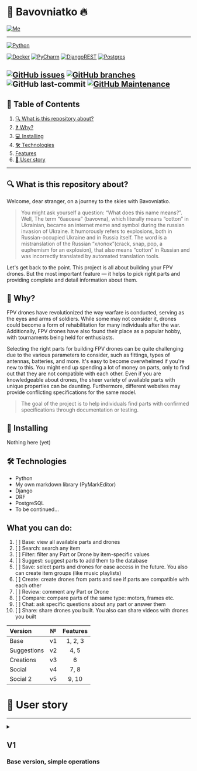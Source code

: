 
# 🚀 Bavovniatko 🔥
[![Me][user-badge]][user-url]

----

[![Python][python-badge]][python-url]

[![Docker][docker-badge]][docker-url]
[![PyCharm][pycharm-badge]][pycharm-url]
[![DjangoREST][django-rest-badge]][django-url]
[![Postgres][postgres-badge]][postgres-url]

[![GitHub issues][git-issues]][git-issues-url]
[![GitHub branches][git-branches]][git-url]
![GitHub last-commit][git-last-commit]
[![GitHub Maintenance][git-maintenance]][git-activity-url]
----
## 📝 Table of Contents
1. [🔍 What is this repository about?](#-what-is-this-repository-about)
2. [❓ Why?](#-why)
3. [💻 Installing](#-installing)
4. [🛠 Technologies](#-technologies)
5. [Features](#what-you-can-do)
6. [👤 User story](#-user-story)
____

## 🔍 What is this repository about?
Welcome, dear stranger, on a journey to the skies with Bavovniatko.

> You might ask yourself a question: “What does this name means?”. Well, The term “бавовна” (bavovna), which literally means “cotton” in Ukrainian, became an internet meme and symbol during the russian invasion of Ukraine. It humorously refers to explosions, both in Russian-occupied Ukraine and in Russia itself. The word is a mistranslation of the Russian “хлопок”(crack, snap, pop, a euphemism for an explosion), that also means “cotton” in Russian and was incorrectly translated by automated translation tools.

Let's get back to the point. This project is all about building your FPV drones. 
But the most important feature — it helps to pick right parts and providing complete and detail information about them.  

## 🤔 Why?
FPV drones have revolutionized the way warfare is conducted, serving as the eyes and arms of soldiers. While some may not consider it, drones could become a form of rehabilitation for many individuals after the war. Additionally, FPV drones have also found their place as a popular hobby, with tournaments being held for enthusiasts.

Selecting the right parts for building FPV drones can be quite challenging due to the various parameters to consider, such as fittings, types of antennas, batteries, and more. It's easy to become overwhelmed if you're new to this. You might end up spending a lot of money on parts, only to find out that they are not compatible with each other. Even if you are knowledgeable about drones, the sheer variety of available parts with unique properties can be daunting. Furthermore, different websites may provide conflicting specifications for the same model.

> The goal of the project is to help individuals find parts with confirmed specifications through documentation or testing.


## 🐒 Installing
Nothing here (yet)

## 🛠 Technologies
* Python
* My own markdown library (PyMarkEditor)
* Django
* DRF
* PostgreSQL
* To be continued...

## What you can do:
1. [ ] Base: view all available parts and drones
2. [ ] Search: search any item 
3. [ ] Filter: filter any Part or Drone by item-specific values
4. [ ] Suggest: suggest parts to add them to the database
5. [ ] Save: select parts and drones for ease access in the future. You also can create item groups (like music playlists)
6. [ ] Create: create drones from parts and see if parts are compatible with each other
7. [ ] Review: comment any Part or Drone
8. [ ] Compare: compare parts of the same type: motors, frames etc.
9. [ ] Chat: ask specific questions about any part or answer them
10. [ ] Share: share drones you built. You also can share videos with drones you built

| Version     | №  | Features |
|:------------|:--:|:--------:|
| Base        | v1 | 1, 2, 3  |
| Suggestions | v2 |   4, 5   |
| Creations   | v3 |    6     |
| Social      | v4 |   7, 8   |
| Social 2    | v5 |  9, 10   |


# 👤 User story
____


<details>
<summary>

## V1
### Base version, simple operations

</summary>

## `Anonymous`

1. As an `Anonymous`, I can use public API or website to retrieve detailed information about any Part or Drone in the database
2. As an `Anonymous`, I can use public API or website to retrieve list of Parts or Drones in the database
3. As an `Anonymous`, I can use public API or website to retrieve list of Parts or Drones in the database, filtered by category or category-specific values
4. As an `Anonymous`, I can use public API or website to search for Part or Drone and retrieve list of results

## `Administrator`

1. As an `Administrator`, I can do everything `Anonymous` does
2. As an `Administrator`, I can use Django admin website do manage database
3. As an `Administrator`, I can CRUD any Part
4. As an `Administrator`, I can CRUD any Drone

</details>







[user-badge]: https://img.shields.io/badge/Palibrix-DD9623?style=plastic
[user-url]: https://github.com/Palibrix

[django-rest-badge]: https://img.shields.io/badge/DJANGO-REST-ff1709?style=for-the-badge&logo=django&logoColor=white&color=ff1709&labelColor=gray
[django-url]: https://www.djangoproject.com/
[docker-badge]: https://img.shields.io/badge/docker-%230db7ed.svg?style=for-the-badge&logo=docker&logoColor=white
[docker-url]: https://docker.com/
[postgres-badge]: https://img.shields.io/badge/postgres-%23316192.svg?style=for-the-badge&logo=postgresql&logoColor=white
[postgres-url]: https://www.postgresql.org/
[pycharm-badge]: https://img.shields.io/badge/pycharm-143?style=for-the-badge&logo=pycharm&logoColor=black&color=black&labelColor=green
[pycharm-url]: https://www.jetbrains.com/pycharm/
[python-badge]: http://ForTheBadge.com/images/badges/made-with-python.svg
[python-url]: https://www.python.org/

[git-activity-url]: https://GitHub.com/Palibrix/Bavovniatko/graphs/commit-activity
[git-branches]: https://badgen.net/github/branches/Palibrix/Bavovniatko
[git-issues-url]: https://github.com/Palibrix/Bavovniatko/
[git-issues]: https://img.shields.io/github/issues/Palibrix/Bavovniatko
[git-last-commit]: https://img.shields.io/github/last-commit/Palibrix/Bavovniatko
[git-maintenance]: https://img.shields.io/badge/Maintained%3F-yes-green.svg
[git-url]: https://github.com/Palibrix/Bavovniatko/